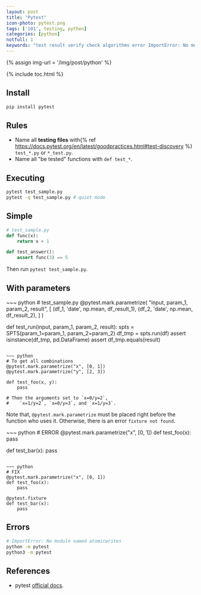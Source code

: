 ```yaml
---
layout: post
title: "Pytest"
icon-photo: pytest.png
tags: ['101', testing, python]
categories: [python]
notfull: 1
keywords: "test result verify check algorithms error ImportError: No module named atomicwrites fixture not found"
---
```


{% assign img-url = '/img/post/python' %}

{% include toc.html %}

## Install

~~~ bash
pip install pytest
~~~

## Rules

- Name all **testing files** with{% ref https://docs.pytest.org/en/latest/goodpractices.html#test-discovery %} `test_*.py` or `*_test.py`.
- Name all "be tested" functions with `def test_*`.

## Executing

~~~ bash
pytest test_sample.py
pytest -q test_sample.py # quiet mode
~~~

## Simple

~~~ python
# test_sample.py
def func(x):
    return x + 1

def test_answer():
    assert func(3) == 5
~~~

Then run `pytest test_sample.py`.

## With parameters

<div class="flex-50" markdown="1">
~~~ python
# test_sample.py
@pytest.mark.parametrize(
    "input, param_1, param_2, result",
    [
        (df_1, 'date', np.mean, df_result_1),
        (df_2, 'date', np.mean, df_result_2),
    ]
)

def test_run(input, param_1, param_2, result):
    spts = SPTS(param_1=param_1, param_2=param_2)
    df_tmp = spts.run(df)
    assert isinstance(df_tmp, pd.DataFrame)
    assert df_tmp.equals(result)
~~~

~~~ python
# To get all combinations
@pytest.mark.parametrize("x", [0, 1])
@pytest.mark.parametrize("y", [2, 3])

def test_foo(x, y):
    pass

# Then the arguments set to `x=0/y=2`, 
#    `x=1/y=2`, `x=0/y=3`, and `x=1/y=3`.
~~~
</div>

Note that, `@pytest.mark.parametrize` must be placed right before the function who uses it. Otherwise, there is an error `fixture not found`.

<div class="flex-50" markdown="1">
~~~ python
# ERROR
@pytest.mark.parametrize("x", [0, 1])
def test_foo(x):
    pass

def test_bar(x):
    pass
~~~

~~~ python
# FIX
@pytest.mark.parametrize("x", [0, 1])
def test_foo(x):
    pass

@pytest.fixture
def test_bar(x):
    pass
~~~
</div>

## Errors

~~~ bash
# ImportError: No module named atomicwrites
python -m pytest
python3 -m pytest
~~~

## References

- pytest [official docs](https://docs.pytest.org/en/latest/contents.html).